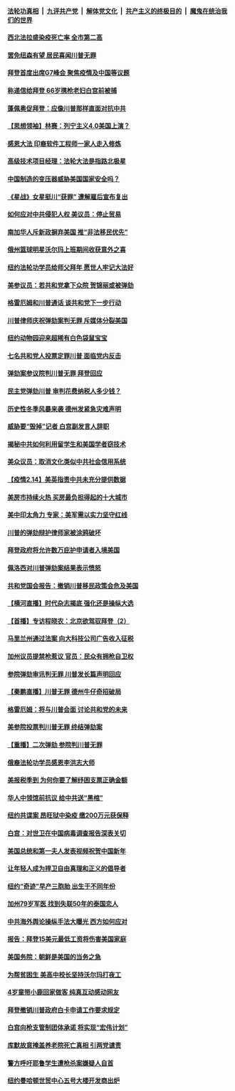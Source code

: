 ####  [法轮功真相](../../../../basic/blob/master/README.md?t=02151401) &nbsp;|&nbsp; [九评共产党](../../../../9ping.md/blob/master/README.md?t=02151401) &nbsp;|&nbsp; [解体党文化](../../../../jtdwh.md/blob/master/README.md?t=02151401)  &nbsp;|&nbsp; [共产主义的终极目的](../../../../gczydzjmd.md/blob/master/README.md?t=02151401) &nbsp;|&nbsp; [魔鬼在统治我们的世界](../../../../mgztzwmdsj.md/blob/master/README.md?t=02151401) 

#### [西北法拉盛染疫死亡率 全市第二高](../pages/nsc412/n12753449.md?t=02151401) 

#### [罢免纽森有望 居民喜闻川普无罪](../pages/nsc412/n12753318.md?t=02151401) 

#### [拜登首度出席G7峰会 聚焦疫情及中国等议题](../pages/nsc412/n12753310.md?t=02151401) 

#### [称递信给拜登 66岁携枪老妇白宫前被捕](../pages/nsc412/n12753250.md?t=02151401) 

#### [蓬佩奥促拜登：应像川普那样直面对抗中共](../pages/nsc412/n12752987.md?t=02151401) 

#### [【思想领袖】林赛：列宁主义4.0美国上演？](../pages/nsc412/n12741687.md?t=02151401) 

#### [感恩大法 印裔软件工程师一家人走入修炼](../pages/nsc412/n12753062.md?t=02151401) 

#### [高级技术项目经理：法轮大法是指路北极星](../pages/nsc412/n12736339.md?t=02151401) 

#### [中国制造的变压器威胁美国国家安全吗？](../pages/nsc412/n12752877.md?t=02151401) 

#### [《星战》女星挺川“获罪” 遭解雇后宣布复出](../pages/nsc412/n12753103.md?t=02151401) 

#### [如何应对中共侵犯人权 美议员：停止贸易](../pages/nsc412/n12752975.md?t=02151401) 

#### [南加华人斥新政摒弃美国 推“非法移民优先”](../pages/nsc412/n12752852.md?t=02151401) 

#### [俄州篮球明星沃尔玛上班期间收获意外之喜](../pages/nsc412/n12752494.md?t=02151401) 

#### [纽约法轮功学员给师父拜年 愿世人牢记大法好](../pages/nsc412/n12739020.md?t=02151401) 

#### [美参议员：若共和党拿下众院 贺锦丽或被弹劾](../pages/nsc412/n12752817.md?t=02151401) 

#### [格雷厄姆和川普通话 谈共和党下一步行动](../pages/nsc412/n12752810.md?t=02151401) 

#### [川普律师庆祝弹劾案判无罪 斥媒体分裂美国](../pages/nsc412/n12752747.md?t=02151401) 

#### [纽约动物园迎来超稀有白色袋鼠宝宝](../pages/nsc412/n12750276.md?t=02151401) 

#### [七名共和党人投票定罪川普 面临党内反击](../pages/nsc412/n12752621.md?t=02151401) 

#### [弹劾案参议院判川普无罪 拜登回应](../pages/nsc412/n12752689.md?t=02151401) 

#### [民主党弹劾川普 审判花费纳税人多少钱？](../pages/nsc412/n12752557.md?t=02151401) 

#### [历史性冬季风暴来袭 德州发紧急灾难声明](../pages/nsc412/n12752571.md?t=02151401) 

#### [威胁要“毁掉”记者 白宫副发言人辞职](../pages/nsc412/n12752549.md?t=02151401) 

#### [揭秘中共如何利用留学生和美国学者窃技术](../pages/nsc412/n12750365.md?t=02151401) 

#### [美众议员：取消文化类似中共社会信用系统](../pages/nsc412/n12746323.md?t=02151401) 

#### [【疫情2.14】美英指责中共未充分提供数据](../pages/nsc412/n12752081.md?t=02151401) 

#### [美房市持续火热 买房最负担得起的十大城市](../pages/nsc412/n12741872.md?t=02151401) 

#### [美中印太角力 专家：美军需以实力坚守红线](../pages/nsc412/n12739586.md?t=02151401) 

#### [川普的弹劾辩护律师家被涂鸦破坏](../pages/nsc412/n12751817.md?t=02151401) 

#### [拜登政府将允许数万庇护申请者入境美国](../pages/nsc412/n12751581.md?t=02151401) 

#### [佩洛西对川普弹劾案结果表示愤怒](../pages/nsc412/n12751706.md?t=02151401) 

#### [共和党国会报告：撤销川普移民政策会危及美国](../pages/nsc412/n12751651.md?t=02151401) 

#### [【横河直播】时代杂志揭底 强化还是操纵大选](../pages/nsc412/n12751725.md?t=02151401) 

#### [【首播】专访程晓农：北京欲驾驭拜登（2）](../pages/nsc412/n12751784.md?t=02151401) 

#### [马里兰州通过法案 向大科技公司广告收入征税](../pages/nsc412/n12751636.md?t=02151401) 

#### [加州议员提禁枪惹议 官员：民众有拥枪自卫权](../pages/nsc412/n12750509.md?t=02151401) 

#### [参院弹劾审讯判无罪 川普发长篇声明回应](../pages/nsc412/n12751480.md?t=02151401) 

#### [【秦鹏直播】川普无罪 德州牛仔奇招破局](../pages/nsc412/n12751627.md?t=02151401) 

#### [格雷厄姆：将与川普会面 讨论共和党的未来](../pages/nsc412/n12751542.md?t=02151401) 

#### [美参院投票判川普无罪 终结弹劾案](../pages/nsc412/n12751489.md?t=02151401) 

#### [【重播】二次弹劾 参院判川普无罪](../pages/nsc412/n12751193.md?t=02151401) 

#### [俄裔法轮功学员感恩李洪志大师](../pages/nsc412/n12749463.md?t=02151401) 

#### [美报税季到 为何你要了解纾困支票正确金额](../pages/nsc412/n12751262.md?t=02151401) 

#### [华人中领馆前抗议 给中共送“黑棺”](../pages/nsc412/n12750410.md?t=02151401) 

#### [纽约共谍案 昂旺狱中染疫 缴200万元获保释](../pages/nsc412/n12750394.md?t=02151401) 

#### [白宫：对世卫在中国病毒调查报告深表关切](../pages/nsc412/n12751264.md?t=02151401) 

#### [美国总统和第一夫人发表视频祝贺中国新年](../pages/nsc412/n12751233.md?t=02151401) 

#### [让年轻人成为捍卫自由真理和正义的倡导者](../pages/nsc412/n12751089.md?t=02151401) 

#### [纽约“奇迹”早产三胞胎 出生于不同年份](../pages/nsc412/n12751084.md?t=02151401) 

#### [加州79岁军医 找到失联50年的泰国恋人](../pages/nsc412/n12751107.md?t=02151401) 

#### [中共海外舆论操纵手法大曝光 西方如何应对](../pages/nsc412/n12744350.md?t=02151401) 

#### [报告：拜登15美元最低工资将伤害美国家庭](../pages/nsc412/n12751126.md?t=02151401) 

#### [美国务院：朝鲜是美国的当务之急](../pages/nsc412/n12751064.md?t=02151401) 

#### [为帮贫困生 美高中校长坚持沃尔玛打夜工](../pages/nsc412/n12750618.md?t=02151401) 

#### [4岁童带小鹿回家做客 纯真互动感动网友](../pages/nsc412/n12750327.md?t=02151401) 

#### [拜登撤销川普政府白卡申请工作要求规定](../pages/nsc412/n12750336.md?t=02151401) 

#### [白宫向枪支管制团体承诺 将实现“宏伟计划”](../pages/nsc412/n12750603.md?t=02151401) 

#### [库默故意掩盖养老院死亡真相 引两党谴责](../pages/nsc412/n12750455.md?t=02151401) 

#### [警方呼吁耶鲁学生遭枪杀案嫌疑人自首](../pages/nsc412/n12750404.md?t=02151401) 

#### [纽约曼哈顿世贸中心五号大楼开发商出炉](../pages/nsc412/n12750391.md?t=02151401) 

